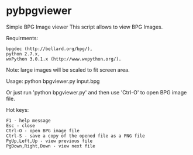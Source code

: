 pybpgviewer
===========

Simple BPG Image viewer
This script allows to view BPG Images.

Requirments:

    bpgdec (http://bellard.org/bpg/),
    python 2.7.x,
    wxPython 3.0.1.x (http://www.wxpython.org/).

Note: large images will be scaled to fit screen area.

Usage: python bpgviewer.py input.bpg

Or just run 'python bpgviewer.py' and then use 'Ctrl-O' to open BPG image file.

Hot keys:

    F1 - help message
    Esc - close
    Ctrl-O - open BPG image file
    Ctrl-S - save a copy of the opened file as a PNG file
    PgUp,Left,Up - view previous file
    PgDown,Right,Down - view next file
